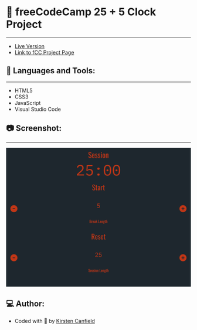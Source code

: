 # :notebook: freeCodeCamp 25 + 5 Clock Project
------
+ [Live Version](https://codepen.io/chillhumanoid/full/MWBgjJY)
+ [Link to fCC Project Page](https://www.freecodecamp.org/learn/front-end-development-libraries/front-end-development-libraries-projects/build-a-25--5-clock)

## :wrench: Languages and Tools:
------
+ HTML5
+ CSS3
+ JavaScript
+ Visual Studio Code

## :camera: Screenshot:
------
![Project Preview](https://github.com/ChillHumanoid/fCC-Promodoro-Timer/blob/main/project-preview.png)

## :computer: Author:
+ Coded with :blue_heart: by [Kirsten Canfield](https://github.com/ChillHumanoid)

 

